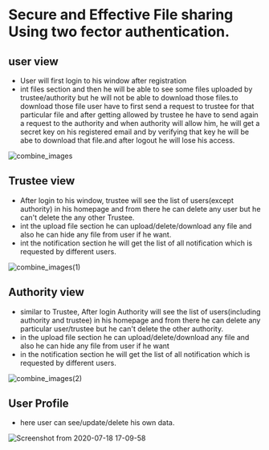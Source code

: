 # Secure and Effective File sharing Using two fector authentication.

## user view
- User will first login to his window after registration
- int files section and then he will be able to see some files uploaded by trustee/authority but he will not be able to download those files.to download those file user have to first send a request to trustee for that particular file and after getting allowed by trustee he have to send again a request to the authority and when authority will allow him, he will get a secret key on his registered email and by verifying that key he will be abe to download that file.and after logout he will lose his access.


![combine_images](https://user-images.githubusercontent.com/44670618/87851485-cc2a2900-c916-11ea-86a1-0c2322313092.jpg)

                                                  



## Trustee view
- After login to his window, trustee will see the list  of users(except authority) in his homepage and from there he can delete any user but he can't delete the any   other Trustee. 
- int the upload file section he can upload/delete/download any file and also he can hide any file from user if he want.
- int the notification section he will get the list of all notification which is requested by different users.      
          

![combine_images(1)](https://user-images.githubusercontent.com/44670618/87851690-e238e900-c918-11ea-8476-d6290652df77.jpg)







## Authority view

- similar to Trustee, After login Authority will see the list  of users(including authority and trustee) in his homepage and from there he can delete any particular user/trustee but he can't delete the other authority. 
- in the upload file section he can upload/delete/download any file and also he can hide any file from user if he want
- in the notification section he will get the list of all notification which is requested by different users.  

![combine_images(2)](https://user-images.githubusercontent.com/44670618/87851751-73a85b00-c919-11ea-9443-70ddfc608017.jpg)


## User Profile 
- here user can see/update/delete his own data.

![Screenshot from 2020-07-18 17-09-58](https://user-images.githubusercontent.com/44670618/87851802-caae3000-c919-11ea-9eb6-c8bb812d9fb5.png)
